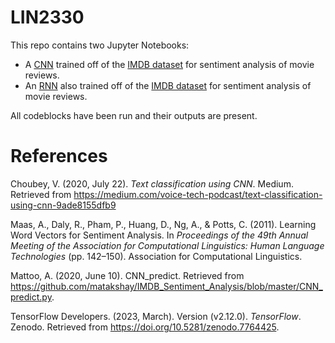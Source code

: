 # LIN2330
This repo contains two Jupyter Notebooks:
- A [CNN](./CNN.ipynb) trained off of the [IMDB dataset](http://ai.stanford.edu/%7Eamaas/data/sentiment/) for sentiment analysis of movie reviews.
- An [RNN](/RNN.ipynb) also trained off of the [IMDB dataset](http://ai.stanford.edu/%7Eamaas/data/sentiment/) for sentiment analysis of movie reviews.

All codeblocks have been run and their outputs are present.

# References
Choubey, V. (2020, July 22). *Text classification using CNN*. Medium. Retrieved from https://medium.com/voice-tech-podcast/text-classification-using-cnn-9ade8155dfb9 

Maas, A., Daly, R., Pham, P., Huang, D., Ng, A., & Potts, C. (2011). Learning Word Vectors for Sentiment Analysis. In *Proceedings of the 49th Annual Meeting of the Association for Computational Linguistics: Human Language Technologies* (pp. 142–150). Association for Computational Linguistics.

Mattoo, A. (2020, June 10). CNN_predict. Retrieved from https://github.com/matakshay/IMDB_Sentiment_Analysis/blob/master/CNN_predict.py. 

TensorFlow Developers. (2023, March). Version (v2.12.0). *TensorFlow*. Zenodo. Retrieved from https://doi.org/10.5281/zenodo.7764425. 
